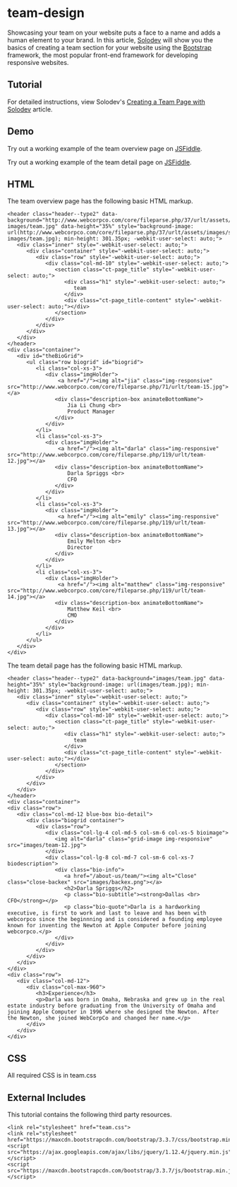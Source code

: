 # team-design
Showcasing your team on your website puts a face to a name and adds a human element to your brand. In this article, [Solodev](https://www.solodev.com/) will show you the basics of creating a team section for your website using the [Bootstrap](http://getbootstrap.com/) framework, the most popular front-end framework for developing responsive websites.

## Tutorial

For detailed instructions, view Solodev's [Creating a Team Page with Solodev](https://www.solodev.com/blog/web-design/creating-a-team-page-with-bootstrap.stml) article.

## Demo

Try out a working example of the team overview page on [JSFiddle](https://jsfiddle.net/solodev/fbbh04bh/).

Try out a working example of the team detail page on [JSFiddle](https://jsfiddle.net/solodev/ox0n22fL/).

## HTML

The team overview page has the following basic HTML markup.
```
<header class="header--type2" data-background="http://www.webcorpco.com/core/fileparse.php/37/urlt/assets/images/sectional-images/team.jpg" data-height="35%" style="background-image: url(http://www.webcorpco.com/core/fileparse.php/37/urlt/assets/images/sectional-images/team.jpg); min-height: 301.35px; -webkit-user-select: auto;">
   <div class="inner" style="-webkit-user-select: auto;">
      <div class="container" style="-webkit-user-select: auto;">
         <div class="row" style="-webkit-user-select: auto;">
            <div class="col-md-10" style="-webkit-user-select: auto;">
               <section class="ct-page_title" style="-webkit-user-select: auto;">
                  <div class="h1" style="-webkit-user-select: auto;">
                     team
                  </div>
                  <div class="ct-page_title-content" style="-webkit-user-select: auto;"></div>
               </section>
            </div>
         </div>
      </div>
   </div>
</header>
<div class="container">
   <div id="theBioGrid">
      <ul class="row biogrid" id="biogrid">
         <li class="col-xs-3">
            <div class="imgHolder">
                <a href="/"><img alt="jia" class="img-responsive" src="http://www.webcorpco.com/core/fileparse.php/71/urlt/team-15.jpg"></a>
               <div class="description-box animateBottomName">
                   Jia Li Chung <br>
                   Product Manager
               </div>
            </div>
         </li>
         <li class="col-xs-3">
            <div class="imgHolder">
                <a href="/"><img alt="darla" class="img-responsive" src="http://www.webcorpco.com/core/fileparse.php/119/urlt/team-12.jpg"></a>
               <div class="description-box animateBottomName">
                   Darla Spriggs <br>
                   CFO
               </div>
            </div>
         </li>
         <li class="col-xs-3">
            <div class="imgHolder">
                <a href="/"><img alt="emily" class="img-responsive" src="http://www.webcorpco.com/core/fileparse.php/119/urlt/team-13.jpg"></a>
               <div class="description-box animateBottomName">
                   Emily Melton <br>
                   Director
               </div>
            </div>
         </li>
         <li class="col-xs-3">
            <div class="imgHolder">
                <a href="/"><img alt="matthew" class="img-responsive" src="http://www.webcorpco.com/core/fileparse.php/119/urlt/team-14.jpg"></a>
               <div class="description-box animateBottomName">
                   Matthew Keil <br>
                   CMO
               </div>
            </div>
         </li>
      </ul>
   </div>
</div>
```

The team detail page has the following basic HTML markup.
```
<header class="header--type2" data-background="images/team.jpg" data-height="35%" style="background-image: url(images/team.jpg); min-height: 301.35px; -webkit-user-select: auto;">
   <div class="inner" style="-webkit-user-select: auto;">
      <div class="container" style="-webkit-user-select: auto;">
         <div class="row" style="-webkit-user-select: auto;">
            <div class="col-md-10" style="-webkit-user-select: auto;">
               <section class="ct-page_title" style="-webkit-user-select: auto;">
                  <div class="h1" style="-webkit-user-select: auto;">
                     team
                  </div>
                  <div class="ct-page_title-content" style="-webkit-user-select: auto;"></div>
               </section>
            </div>
         </div>
      </div>
   </div>
</header>
<div class="container">
<div class="row">
   <div class="col-md-12 blue-box bio-detail">
      <div class="biogrid container">
         <div class="row">
            <div class="col-lg-4 col-md-5 col-sm-6 col-xs-5 bioimage">
               <img alt="darla" class="grid-image img-responsive" src="images/team-12.jpg">
            </div>
            <div class="col-lg-8 col-md-7 col-sm-6 col-xs-7 biodescription">
               <div class="bio-info">
                  <a href="/about-us/team/"><img alt="Close" class="close-backex" src="images/backex.png"></a>
                  <h2>Darla Spriggs</h2>
                  <p class="bio-subtitle"><strong>Dallas <br> CFO</strong></p>
                  <p class="bio-quote">Darla is a hardworking executive, is first to work and last to leave and has been with webcorpco since the beginnning and is considered a founding employee known for inventing the Newton at Apple Computer before joining webcorpco.</p>
               </div>
            </div>
         </div>
      </div>
   </div>
</div>
<div class="row">
   <div class="col-md-12">
      <div class="col-max-960">
         <h3>Experience</h3>
         <p>Darla was born in Omaha, Nebraska and grew up in the real estate industry before graduating from the University of Omaha and joining Apple Computer in 1996 where she designed the Newton. After the Newton, she joined WebCorpCo and changed her name.</p>
      </div>
   </div>
</div>
```
## CSS

All required CSS is in team.css

## External Includes

This tutorial contains the following third party resources.
```
<link rel="stylesheet" href="team.css">
<link rel="stylesheet" href="https://maxcdn.bootstrapcdn.com/bootstrap/3.3.7/css/bootstrap.min.css">
<script src="https://ajax.googleapis.com/ajax/libs/jquery/1.12.4/jquery.min.js"></script>
<script src="https://maxcdn.bootstrapcdn.com/bootstrap/3.3.7/js/bootstrap.min.js"></script>
```
